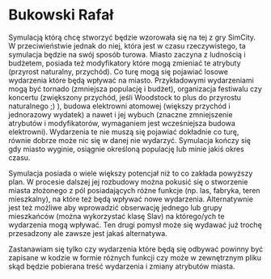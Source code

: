 # Bukowski Rafał 

Symulacją którą chcę stworzyć będzie wzorowała się na tej z gry SimCity. W przeciwieństwie jednak do niej, która jest w czasu rzeczywistego, ta symulacja będzie na swój sposób turowa. Miasto zaczyna z ludnością i budżetem, posiada też modyfikatory które mogą zmieniać te atrybuty (przyrost naturalny, przychód). Co turę mogą się pojawiać losowe wydarzenia które będą wpływać na miasto. Przykładowymi wydarzeniami mogą być tornado (zmniejsza populację i budżet), organizacja festiwalu czy koncertu (zwiększony przychód, jeśli Woodstock to plus do przyrostu naturalnego ;) ), budowa elektrowni atomowej (większy przychód i jednorazowy wydatek) a nawet i jej wybuch (znaczne zmniejszenie atrybutów i modyfikatorów, wymaganiem jest wcześniejsza budowa elektrowni). Wydarzenia te nie muszą się pojawiać dokładnie co turę, równie dobrze może nic się w danej nie wydarzyć. Symulacja kończy się gdy miasto wyginie, osiągnie określoną populację lub minie jakiś okres czasu.

Symulacja posiada o wiele większy potencjał niż to co zakłada powyższy plan. W procesie dalszej jej rozbudowy można pokusić się o stworzenie miasta złożonego z pól posiadających różne funkcje (np. las, fabryka, teren mieszkalny), na które też będą wpływać nowe wydarzenia. Alternatywnie jest też możliwe aby wprowadzić obserwację jednego lub grupy mieszkańców (można wykorzystać klasę Slav) na którego/ych te wydarzenia mogą wpływać. Ten drugi pomysł może się wydawać już trochę przesadzony ale zawsze jest jakaś alternatywa.

Zastanawiam się tylko czy wydarzenia które będą się odbywać powinny być zapisane w kodzie w formie różnych funkcji czy może w zewnętrznym pliku skąd będzie pobierana treść wydarzenia i zmiany atrybutów miasta.
